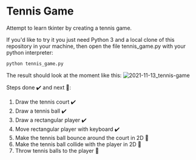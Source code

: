 # Tennis Game

Attempt to learn tkinter by creating a tennis game.

If you'd like to try it you just need Python 3 and a local clone of this repository in your machine, then open the file tennis_game.py with your python interpreter:

```python
python tennis_game.py
```

The result should look at the moment like this:
![2021-11-13_tennis-game](https://user-images.githubusercontent.com/1213317/141660747-88b2911a-f1f8-4ead-845a-6fb78b1cb07d.PNG)

Steps done :heavy_check_mark: and next :triangular_flag_on_post::

1. Draw the tennis court :heavy_check_mark:
1. Draw a tennis ball :heavy_check_mark:
1. Draw a rectangular player :heavy_check_mark:
1. Move rectangular player with keyboard :heavy_check_mark:
1. Make the tennis ball bounce around the court in 2D :triangular_flag_on_post:
1. Make the tennis ball collide with the player in 2D :triangular_flag_on_post:
1. Throw tennis balls to the player :triangular_flag_on_post:
